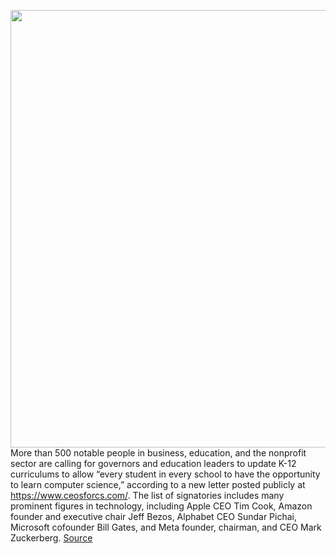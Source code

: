 <img src='https://cdn.vox-cdn.com/thumbor/pSlktATBMjxV90L0wM3HUvRdz8I=/0x0:2930x2131/1200x800/filters:focal(941x597:1409x1065)/cdn.vox-cdn.com/uploads/chorus_image/image/71101407/1407566602.0.jpg' width='700px' /><br/>
More than 500 notable people in business, education, and the nonprofit sector are calling for governors and education leaders to update K-12 curriculums to allow “every student in every school to have the opportunity to learn computer science,” according to a new letter posted publicly at https://www.ceosforcs.com/. The list of signatories includes many prominent figures in technology, including Apple CEO Tim Cook, Amazon founder and executive chair Jeff Bezos, Alphabet CEO Sundar Pichai, Microsoft cofounder Bill Gates, and Meta founder, chairman, and CEO Mark Zuckerberg.
<a href='https://www.theverge.com/2022/7/12/23205907/tech-leaders-ceos-for-cs-apple-amazon-meta-microsoft'> Source <a/>